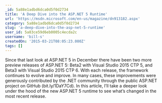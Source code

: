 ```yaml
---
_id: 5a88e1adbd6dca0d5f0d2734
title: 'A Deep Dive into the ASP.NET 5 Runtime'
url: 'https://msdn.microsoft.com/en-us/magazine/dn913182.aspx'
category: 5a88e1adbd6dca0d5f0d2734
slug: 'a-deep-dive-into-the-asp-net-5-runtime'
user_id: 5a83ce59d6eb0005c4ecda2c
username: 'bill-s'
createdOn: '2015-03-21T08:05:23.000Z'
tags: []
---
```


Since that last look at ASP.NET 5 in December there have been two more preview releases of ASP.NET 5: Beta2 with Visual Studio 2015 CTP 5, and Beta3 with Visual Studio 2015 CTP 6. With each release, the framework continues to evolve and improve. In many cases, these improvements were generously contributed by the .NET community through the public ASP.NET project on GitHub (bit.ly/1DaY7Cd). In this article, I’ll take a deeper look under the hood of the new ASP.NET 5 runtime to see what’s changed in the most recent release.
